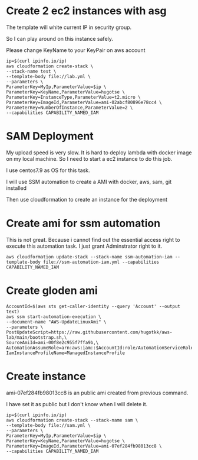# Create 2 ec2 instances with asg

The template will white current IP in security group.

So I can play around on this instance safely.

Please change KeyName to your KeyPair on aws account

```
ip=$(curl ipinfo.io/ip)
aws cloudformation create-stack \
--stack-name test \
--template-body file://lab.yml \
--parameters \
ParameterKey=MyIp,ParameterValue=$ip \
ParameterKey=KeyName,ParameterValue=hugotse \
ParameterKey=InstanceType,ParameterValue=t2.micro \
ParameterKey=ImageId,ParameterValue=ami-02abcf80896e78cc4 \
ParameterKey=NumberOfInstance,ParameterValue=2 \
--capabilities CAPABILITY_NAMED_IAM
```

# SAM Deployment

My upload speed is very slow. It is hard to deploy lambda with docker image on my local machine. So I need to start a ec2 instance to do this job.

I use centos7.9 as OS for this task.

I will use SSM automation to create a AMI with docker, aws, sam, git installed

Then use cloudformation to create an instance for the deployment

# Create ami for ssm automation

This is not great. Because i cannot find out the essential access right to execute this automation task. I just grant Adminstrator right to it.

```
aws cloudformation update-stack --stack-name ssm-automation-iam --template-body file://ssm-automation-iam.yml --capabilities CAPABILITY_NAMED_IAM
```

# Create gloden ami

```
AccountId=$(aws sts get-caller-identity --query 'Account' --output text)
aws ssm start-automation-execution \
--document-name "AWS-UpdateLinuxAmi" \
--parameters \
PostUpdateScript=https://raw.githubusercontent.com/hugotkk/aws-lab/main/bootstrap.sh,\
SourceAmiId=ami-00f8e2c955f7ffa9b,\
AutomationAssumeRole=arn:aws:iam::$AccountId:role/AutomationServiceRole,\
IamInstanceProfileName=ManagedInstanceProfile
```

# Create instance

ami-07ef284fb98013cc8 is an public ami created from previous command. 

I have set it as public but I don't know when I will delete it.

```
ip=$(curl ipinfo.io/ip)
aws cloudformation create-stack --stack-name sam \
--template-body file://sam.yml \
--parameters \
ParameterKey=MyIp,ParameterValue=$ip \
ParameterKey=KeyName,ParameterValue=hugotse \
ParameterKey=ImageId,ParameterValue=ami-07ef284fb98013cc8 \
--capabilities CAPABILITY_NAMED_IAM
```
